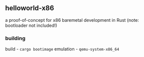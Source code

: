 ## helloworld-x86
a proof-of-concept for x86 baremetal development in Rust (note: bootloader not included!)

### building
build 		- `cargo bootimage`
emulation	- `qemu-system-x86_64` 
